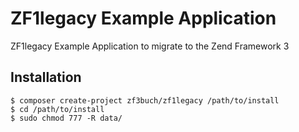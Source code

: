 # ZF1legacy Example Application

ZF1legacy Example Application to migrate to the Zend Framework 3

## Installation

```
$ composer create-project zf3buch/zf1legacy /path/to/install
$ cd /path/to/install
$ sudo chmod 777 -R data/
```
